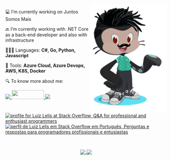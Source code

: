 <img align="right" width="240" height="340" src="https://github.com/luizhlelis/luizhlelis/blob/master/lelis-octocat.png?raw=true">

<p align="left">
  💻 I’m currently working on Juntos Somos Mais<br>
</p>

<p align="left">
  🔙 I’m currently working with .NET Core as a back-end developer and also with infrastructure
</p>

<p align="left">
  👨🏽‍💻 Languages: <strong> C#, Go, Python, Javascript </strong>
</p>

<p align="left">
  🔨 Tools: <strong> Azure Cloud, Azure Devops, AWS, K8S, Docker </strong>
</p>

<p align="left">
 🔍 To know more about me:
</p>

<p align="left">
  <a href="https://www.linkedin.com/in/luizhlelis/">
  <img src="https://img.shields.io/badge/LinkedIn-0077B5?style=for-the-badge&logo=linkedin&logoColor=white" />
  </a>
  <a href="https://dev.to/luizhlelis">
  <img src="https://img.shields.io/badge/DEV.TO-%230A0A0A.svg?&style=for-the-badge&logo=dev-dot-to&logoColor=white" width="100" height="28"/>
  </a>
  <a href="https://twitter.com/luizhlelis">
  <img src="https://img.shields.io/badge/Twitter-1DA1F2?style=for-the-badge&logo=twitter&logoColor=white" />
  </a>
</p>  

<p align="left">
  <a href="https://stackoverflow.com/users/5610329/luiz-lelis"><img src="https://stackoverflow.com/users/flair/5610329.png?theme=dark" width="208" height="58" alt="profile for Luiz Lelis at Stack Overflow, Q&amp;A for professional and enthusiast programmers" title="profile for Luiz Lelis at Stack Overflow, Q&amp;A for professional and enthusiast programmers"></a>
  <a href="https://pt.stackoverflow.com/users/224136/luiz-lelis"><img src="https://pt.stackoverflow.com/users/flair/224136.png?theme=dark" width="208" height="58" alt="perfil de Luiz Lelis em Stack Overflow em Portugu&#234;s, Perguntas e respostas para programadores profissionais e entusiastas" title="perfil de Luiz Lelis em Stack Overflow em Portugu&#234;s, Perguntas e respostas para programadores profissionais e entusiastas"></a>
</p>

<br>

<p align=center>
  <a href="https://github.com/anuraghazra/github-readme-stats" title="About Me">
  <img height=175 align="center" src="https://github-readme-stats.vercel.app/api?username=luizhlelis&show_icons=true&layout=compact&theme=gotham"/>
  <a href="https://github.com/anuraghazra/github-readme-stats" title="Top Langs">
    <img height=175 align="center" src="https://github-readme-stats.vercel.app/api/top-langs/?username=luizhlelis&layout=compact&theme=gotham">
  </a>
  </a>
</p>
